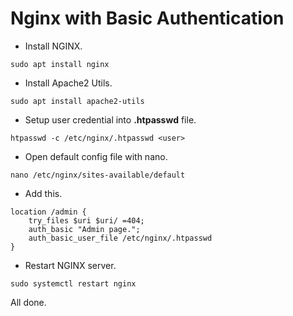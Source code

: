 # Nginx with Basic Authentication

- Install  NGINX.

```
sudo apt install nginx
```

- Install Apache2 Utils.

```
sudo apt install apache2-utils
```

- Setup user credential into **.htpasswd** file.

```
htpasswd -c /etc/nginx/.htpasswd <user>
```

- Open default config file with nano.

```
nano /etc/nginx/sites-available/default
```

- Add this.

```
location /admin {
    try_files $uri $uri/ =404;
    auth_basic "Admin page.";
    auth_basic_user_file /etc/nginx/.htpasswd
}
```

- Restart NGINX server.

```
sudo systemctl restart nginx
```

All done.
